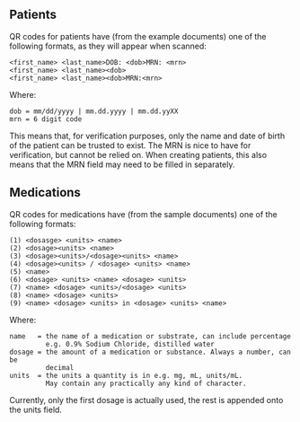 ## Patients

QR codes for patients have (from the example documents) one of the following
formats, as they will appear when scanned:

```
<first_name> <last_name>DOB: <dob>MRN: <mrn>
<first_name> <last_name><dob>
<first_name> <last_name><dob>MRN:<mrn>
```

Where:

```
dob = mm/dd/yyyy | mm.dd.yyyy | mm.dd.yyXX
mrn = 6 digit code
```

This means that, for verification purposes, only the name and date of birth of
the patient can be trusted to exist. The MRN is nice to have for verification,
but cannot be relied on. When creating patients, this also means that the MRN
field may need to be filled in separately.

## Medications

QR codes for medications have (from the sample documents) one of the following
formats:

```
(1) <dosasge> <units> <name>
(2) <dosage><units> <name>
(3) <dosage><units>/<dosage><units> <name>
(4) <dosage><units> / <dosage> <units> <name>
(5) <name>
(6) <dosage> <units> <name> <dosage> <units>
(7) <name> <dosage> <units>/<dosage> <units>
(8) <name> <dosage> <units>
(9) <name> <dosage> <units> in <dosage> <units> <name>
```

Where:

```
name   = the name of a medication or substrate, can include percentage
         e.g. 0.9% Sodium Chloride, distilled water
dosage = the amount of a medication or substance. Always a number, can be
         decimal
units  = the units a quantity is in e.g. mg, mL, units/mL.
         May contain any practically any kind of character.
```

Currently, only the first dosage is actually used, the rest is appended onto
the units field.
